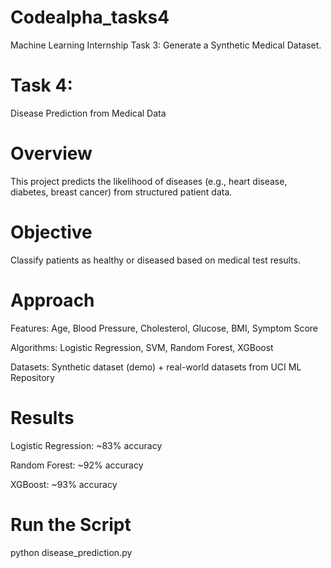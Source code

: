 # Codealpha_tasks4
Machine Learning Internship Task 3:  Generate a Synthetic Medical Dataset.

# Task 4: 
Disease Prediction from Medical Data

# Overview

This project predicts the likelihood of diseases (e.g., heart disease, diabetes, breast cancer) from structured patient data.

# Objective

Classify patients as healthy or diseased based on medical test results.

# Approach

Features: Age, Blood Pressure, Cholesterol, Glucose, BMI, Symptom Score

Algorithms: Logistic Regression, SVM, Random Forest, XGBoost

Datasets: Synthetic dataset (demo) + real-world datasets from UCI ML Repository

# Results

Logistic Regression: ~83% accuracy

Random Forest: ~92% accuracy

XGBoost: ~93% accuracy

# Run the Script
python disease_prediction.py



